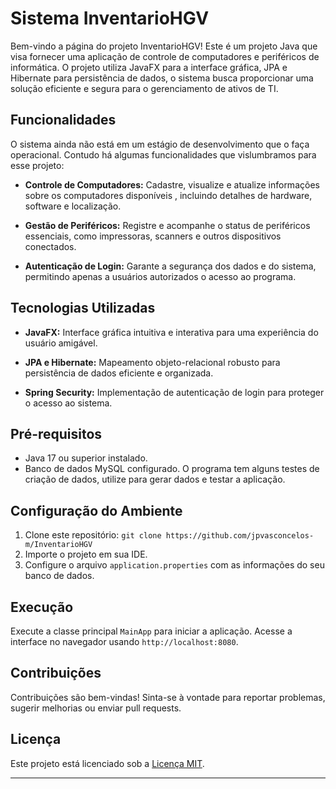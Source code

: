 # Sistema InventarioHGV

Bem-vindo a página do projeto InventarioHGV! Este é um projeto Java que visa fornecer uma aplicação de controle de computadores e periféricos de informática. O projeto utiliza JavaFX para a interface gráfica, JPA e Hibernate para persistência de dados, o sistema busca proporcionar uma solução eficiente e segura para o gerenciamento de ativos de TI.

## Funcionalidades

O sistema ainda não está em um estágio de desenvolvimento que o faça operacional. Contudo há algumas funcionalidades que vislumbramos para esse projeto:

- **Controle de Computadores:** Cadastre, visualize e atualize informações sobre os computadores disponíveis , incluindo detalhes de hardware, software e localização. 

- **Gestão de Periféricos:** Registre e acompanhe o status de periféricos essenciais, como impressoras, scanners e outros dispositivos conectados.

- **Autenticação de Login:** Garante a segurança dos dados e do sistema, permitindo apenas a usuários autorizados o acesso ao programa.

## Tecnologias Utilizadas

- **JavaFX:** Interface gráfica intuitiva e interativa para uma experiência do usuário amigável.

- **JPA e Hibernate:** Mapeamento objeto-relacional robusto para persistência de dados eficiente e organizada.

- **Spring Security:** Implementação de autenticação de login para proteger o acesso ao sistema.

## Pré-requisitos

- Java 17 ou superior instalado.
- Banco de dados MySQL configurado. O programa tem alguns testes de criação de dados, utilize para gerar dados e testar a aplicação.

## Configuração do Ambiente

1. Clone este repositório: `git clone https://github.com/jpvasconcelos-m/InventarioHGV`
2. Importe o projeto em sua IDE.
3. Configure o arquivo `application.properties` com as informações do seu banco de dados.

## Execução

Execute a classe principal `MainApp` para iniciar a aplicação. Acesse a interface no navegador usando `http://localhost:8080`.

## Contribuições

Contribuições são bem-vindas! Sinta-se à vontade para reportar problemas, sugerir melhorias ou enviar pull requests.

## Licença

Este projeto está licenciado sob a [Licença MIT](LICENSE).

---


